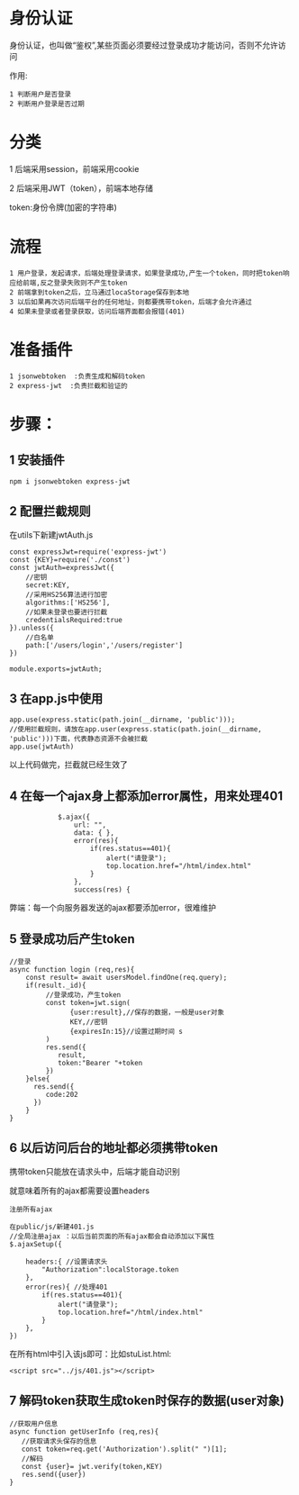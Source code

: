 # 身份认证

身份认证，也叫做“鉴权”,某些页面必须要经过登录成功才能访问，否则不允许访问



作用:

~~~
1 判断用户是否登录
2 判断用户登录是否过期
~~~



# 分类

1 后端采用session，前端采用cookie

2 后端采用JWT（token），前端本地存储



token:身份令牌(加密的字符串)



# 流程

~~~
1 用户登录，发起请求，后端处理登录请求，如果登录成功,产生一个token，同时把token响应给前端,反之登录失败则不产生token
2 前端拿到token之后，立马通过locaStorage保存到本地
3 以后如果再次访问后端平台的任何地址，则都要携带token，后端才会允许通过
4 如果未登录或者登录获取，访问后端界面都会报错(401) 
~~~



# 准备插件

~~~
1 jsonwebtoken  :负责生成和解码token
2 express-jwt  :负责拦截和验证的
~~~



# 步骤：

## 1 安装插件

~~~
npm i jsonwebtoken express-jwt
~~~





## 2 配置拦截规则

在utils下新建jwtAuth.js

~~~
const expressJwt=require('express-jwt')
const {KEY}=require('./const')
const jwtAuth=expressJwt({
    //密钥
    secret:KEY,
    //采用HS256算法进行加密
    algorithms:['HS256'],
    //如果未登录也要进行拦截
    credentialsRequired:true
}).unless({
    //白名单
    path:['/users/login','/users/register']
})

module.exports=jwtAuth;

~~~

## 3 在app.js中使用

~~~
app.use(express.static(path.join(__dirname, 'public')));
//使用拦截规则，请放在app.user(express.static(path.join(__dirname, 'public')))下面，代表静态资源不会被拦截
app.use(jwtAuth)
~~~



以上代码做完，拦截就已经生效了



## 4 在每一个ajax身上都添加error属性，用来处理401

~~~
  			$.ajax({
                url: "",
                data: { },
                error(res){      
                    if(res.status==401){    
                        alert("请登录");
                        top.location.href="/html/index.html"
                    }
                },
                success(res) {
~~~

弊端：每一个向服务器发送的ajax都要添加error，很难维护



## 5 登录成功后产生token

~~~
//登录
async function login (req,res){
    const result= await usersModel.findOne(req.query);  
    if(result._id){
         //登录成功，产生token
         const token=jwt.sign(
               {user:result},//保存的数据，一般是user对象
               KEY,//密钥
               {expiresIn:15}//设置过期时间 s
         )
         res.send({
            result,
            token:"Bearer "+token
         })
    }else{
      res.send({
         code:202
      })
    }
}
~~~

## 6 以后访问后台的地址都必须携带token

携带token只能放在请求头中，后端才能自动识别

就意味着所有的ajax都需要设置headers

~~~
注册所有ajax

在public/js/新建401.js
//全局注册ajax ：以后当前页面的所有ajax都会自动添加以下属性
$.ajaxSetup({

    headers:{ //设置请求头
        "Authorization":localStorage.token
    },
    error(res){ //处理401
        if(res.status==401){    
            alert("请登录");
            top.location.href="/html/index.html"
        }
    },
})
~~~



在所有html中引入该js即可：比如stuList.html:

~~~
<script src="../js/401.js"></script>
~~~



## 7 解码token获取生成token时保存的数据(user对象)



~~~
//获取用户信息
async function getUserInfo (req,res){
   //获取请求头保存的信息
   const token=req.get('Authorization').split(" ")[1];
   //解码
   const {user}= jwt.verify(token,KEY)
   res.send({user})
}
~~~





















